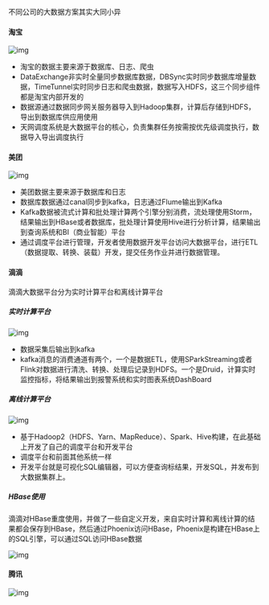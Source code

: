 不同公司的大数据方案其实大同小异

#### 淘宝

![img](https://static001.geekbang.org/resource/image/cb/66/cb45bdbe16771738adf04e76b91ffc66.png?wh=1812*1060)

- 淘宝的数据主要来源于数据库、日志、爬虫
- DataExchange非实时全量同步数据库数据，DBSync实时同步数据库增量数据，TimeTunnel实时同步日志和爬虫数据，数据写入HDFS，这三个同步组件都是淘宝内部开发的
- 数据源通过数据同步网关服务器导入到Hadoop集群，计算后存储到HDFS，导出到数据库供应用使用
- 天网调度系统是大数据平台的核心，负责集群任务按需按优先级调度执行，数据导入导出调度执行



#### 美团

![img](https://static001.geekbang.org/resource/image/24/08/249bfac48d6b191a452ecc6634e02a08.png?wh=1920*1110)

- 美团数据主要来源于数据库和日志
- 数据库数据通过canal同步到kafka，日志通过Flume输出到Kafka
- Kafka数据被流式计算和批处理计算两个引擎分别消费，流处理使用Storm，结果输出到HBase或者数据库，批处理计算使用Hive进行分析计算，结果输出到查询系统和BI（商业智能）平台
- 通过调度平台进行管理，开发者使用数据开发平台访问大数据平台，进行ETL（数据提取、转换、装载）开发，提交任务作业并进行数据管理。





#### 滴滴

滴滴大数据平台分为实时计算平台和离线计算平台

##### 实时计算平台

![img](https://static001.geekbang.org/resource/image/db/ce/db71097f009f6dd53910cc984ed96fce.png?wh=1920*798)

- 数据采集后输出到kafka
- kafka消息的消费通道有两个，一个是数据ETL，使用SParkStreaming或者Flink对数据进行清洗、转换、处理后记录到HDFS。一个是Druid，计算实时监控指标，将结果输出到报警系统和实时图表系统DashBoard



##### 离线计算平台

![img](https://static001.geekbang.org/resource/image/23/4b/239dd0686a1b8edce3cac6fb82027c4b.png?wh=576*232)

- 基于Hadoop2（HDFS、Yarn、MapReduce）、Spark、Hive构建，在此基础上开发了自己的调度平台和开发平台
- 调度平台和前面其他系统一样
- 开发平台就是可视化SQL编辑器，可以方便查询标结果，开发SQL，并发布到大数据集群上。



##### HBase使用

滴滴对HBase重度使用，并做了一些自定义开发，来自实时计算和离线计算的结果都会保存到HBase，然后通过Phoenix访问HBase，Phoenix是构建在HBase上的SQL引擎，可以通过SQL访问HBase数据

![img](https://static001.geekbang.org/resource/image/66/77/66bfbc37ac0cb63ae9f3b5a6c098c777.png?wh=1504*578)



#### 腾讯

![img](https://static001.geekbang.org/resource/image/cd/88/cd23d9032e00b1e2c2451b30bca36788.png?wh=1920*1146)